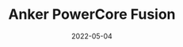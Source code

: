 ---
title: 'Anker PowerCore Fusion'
link: https://www.amazon.com/Anker-PowerCore-Portable-10000mAh-Delivery/dp/B08GKL41V4?crid=1PK8KHJQRDHQ&keywords=anker%2Bpowercore%2Bfusion&qid=1651676837&sprefix=anker%2Bpowercore%2Bfusion%2Caps%2C63&sr=8-3&th=1&linkCode=ll1&tag=rehanbutt-20&linkId=fe395ac7d6a010a600aa7c51ba998a43&language=en_US&ref_=as_li_ss_tl
description: Power banks are great in concept, but what happens when you forget to charge them? The Anker PowerCore Fusion solve this by providing a power bank attached to a charger.
tags: []
content-type: Product
date: 2022-05-04
---